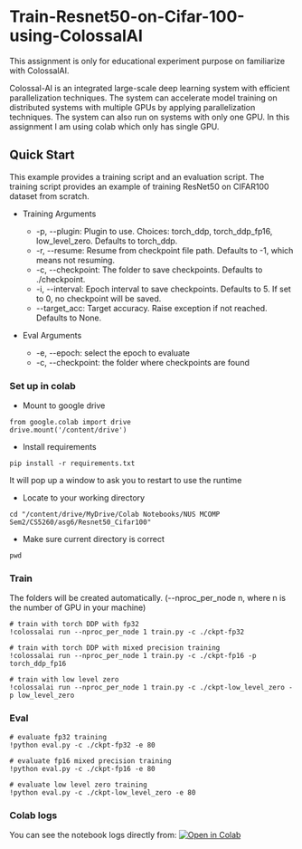 # Train-Resnet50-on-Cifar-100-using-ColossalAI

This assignment is only for educational experiment purpose on familiarize with ColossalAI.

Colossal-AI is an integrated large-scale deep learning system with efficient parallelization techniques. The system can accelerate model training on distributed systems with multiple GPUs by applying parallelization techniques. The system can also run on systems with only one GPU. In this assignment I am using colab which only has single GPU.

## Quick Start
This example provides a training script and an evaluation script. The training script provides an example of training ResNet50 on CIFAR100 dataset from scratch.

* Training Arguments

  * -p, --plugin: Plugin to use. Choices: torch_ddp, torch_ddp_fp16, low_level_zero. Defaults to torch_ddp.
  * -r, --resume: Resume from checkpoint file path. Defaults to -1, which means not resuming.
  * -c, --checkpoint: The folder to save checkpoints. Defaults to ./checkpoint.
  * -i, --interval: Epoch interval to save checkpoints. Defaults to 5. If set to 0, no checkpoint will be saved.
  * --target_acc: Target accuracy. Raise exception if not reached. Defaults to None.
* Eval Arguments

  * -e, --epoch: select the epoch to evaluate
  * -c, --checkpoint: the folder where checkpoints are found
  
### Set up in colab 
* Mount to google drive
```
from google.colab import drive
drive.mount('/content/drive')
```

* Install requirements
```
pip install -r requirements.txt
```
It will pop up a window to ask you to restart to use the runtime
* Locate to your working directory
```
cd "/content/drive/MyDrive/Colab Notebooks/NUS MCOMP Sem2/CS5260/asg6/Resnet50_Cifar100"
```
* Make sure current directory is correct
```
pwd
```

### Train
The folders will be created automatically. (--nproc_per_node n, where n is the number of GPU in your machine)
```
# train with torch DDP with fp32
!colossalai run --nproc_per_node 1 train.py -c ./ckpt-fp32

# train with torch DDP with mixed precision training
!colossalai run --nproc_per_node 1 train.py -c ./ckpt-fp16 -p torch_ddp_fp16

# train with low level zero
!colossalai run --nproc_per_node 1 train.py -c ./ckpt-low_level_zero -p low_level_zero
```
### Eval
```
# evaluate fp32 training
!python eval.py -c ./ckpt-fp32 -e 80

# evaluate fp16 mixed precision training
!python eval.py -c ./ckpt-fp16 -e 80

# evaluate low level zero training
!python eval.py -c ./ckpt-low_level_zero -e 80
```
### Colab logs
You can see the notebook logs directly from:
[![Open in Colab](https://colab.research.google.com/assets/colab-badge.svg)](https://github.com/Troy-xu/Train-Resnet50-on-Cifar-100-using-ColossalAI/blob/main/Resnet50_Cifar100.ipynb)

